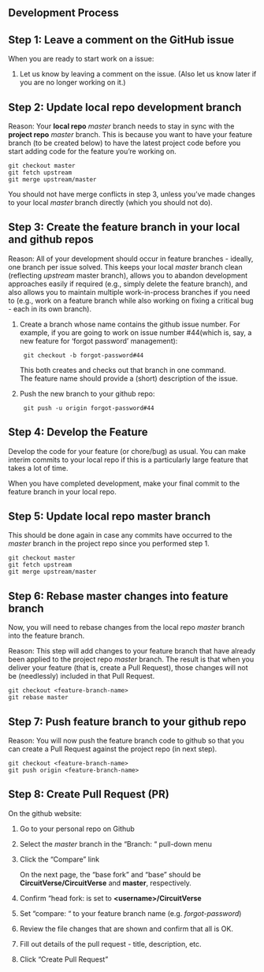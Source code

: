 ## Development Process 

## Step 1: Leave a comment on the GitHub issue
When you are ready to start work on a issue:

1. Let us know by leaving a comment on the issue. (Also let us know later if you are no longer working on it.)

## Step 2: Update local repo development branch
Reason: Your **local repo** *master* branch needs to stay in sync with the **project repo** *master* branch.  This is because you want to have your feature branch (to be created below) to have the latest project code before you start adding code for the feature you’re working on.

    git checkout master
    git fetch upstream
    git merge upstream/master

You should not have merge conflicts in step 3, unless you’ve made changes to your local *master* branch directly (which you should not do).

## Step 3: Create the feature branch in your local and github repos
Reason: All of your development should occur in feature branches - ideally, one branch per issue solved.  This keeps your local *master* branch clean (reflecting *upstream* master branch), allows you to abandon development approaches easily if required (e.g., simply delete the feature branch), and also allows you to maintain multiple work-in-process branches if you need to (e.g., work on a feature branch while also working on fixing a critical bug - each in its own branch).

1. Create a branch whose name contains the github issue number. For example, if you are going to work on issue number #44(which is, say, a new feature for ‘forgot password’ management):

        git checkout -b forgot-password#44

    This both creates and checks out that branch in one command.  
    The feature name should provide a (short) description of the issue.

2. Push the new branch to your github repo:

        git push -u origin forgot-password#44

## Step 4: Develop the Feature
Develop the code for your feature (or chore/bug) as usual.  You can make interim commits to your local repo if this is a particularly large feature that takes a lot of time.

When you have completed development, make your final commit to the feature branch in your local repo.

## Step 5: Update local repo **master** branch
This should be done again in case any commits have occurred to the *master* branch in the project repo since you performed step 1.

    git checkout master
    git fetch upstream
    git merge upstream/master

## Step 6: Rebase master changes into feature branch
Now, you will need to rebase changes from the local repo *master* branch into the feature branch.

Reason: This step will add changes to your feature branch that have already been applied to the project repo *master* branch.  The result is that when you deliver your feature (that is, create a Pull Request), those changes will not be (needlessly) included in that Pull Request.

    git checkout <feature-branch-name>
    git rebase master

## Step 7: Push feature branch to your github repo
Reason: You will now push the feature branch code to github so that you can create a Pull Request against the project repo (in next step).

    git checkout <feature-branch-name>
    git push origin <feature-branch-name>

## Step 8: Create Pull Request (PR)
On the github website:

1. Go to your personal repo on Github
2. Select the *master* branch in the “Branch: “ pull-down menu
3. Click the “Compare” link

    On the next page, the “base fork” and “base” should be **CircuitVerse/CircuitVerse** and **master**, respectively.

4. Confirm “head fork: is set to **\<username\>/CircuitVerse**
5. Set “compare: “ to your feature branch name (e.g. *forgot-password*)
6. Review the file changes that are shown and confirm that all is OK.
7. Fill out details of the pull request - title, description, etc.
8. Click “Create Pull Request”

